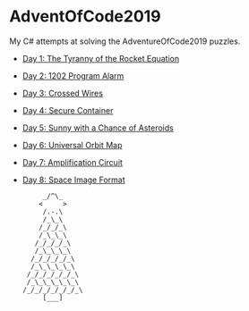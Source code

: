 # AdventOfCode2019

My C# attempts at solving the AdventureOfCode2019 puzzles. 

* [Day 1: The Tyranny of the Rocket Equation](AdventOfCode2019/Day1.cs)
* [Day 2: 1202 Program Alarm](AdventOfCode2019/Day2.cs)
* [Day 3: Crossed Wires](AdventOfCode2019/Day3.cs)
* [Day 4: Secure Container](AdventOfCode2019/Day4.cs)
* [Day 5: Sunny with a Chance of Asteroids](AdventOfCode2019/Day5.cs)
* [Day 6: Universal Orbit Map](AdventOfCode2019/Day6.cs)
* [Day 7: Amplification Circuit](AdventOfCode2019/Day7.cs)
* [Day 8: Space Image Format](AdventOfCode2019/Day8.cs)

           _/^\_      
          <     >
           /.-.\
           /_\_\
          /_/_/_\
          /_\_\_\
         /_/_/_/_\
         /_\_\_\_\
        /_/_/_/_/_\
        /_\_\_\_\_\
       /_/_/_/_/_/_\
       /_\_\_\_\_\_\
      /_/_/_/_/_/_/_\
           [___]
           
